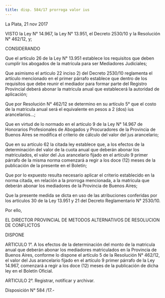 ```yaml
---
title: disp. 584/17 prorroga valor ius
---
```

La Plata,	21 nov 2017

VISTO la Ley N° 14.967, la Ley N° 13.951, el Decreto 2530/10 y la Resolución N° 462/12, y;

CONSIDERANDO

Que el artículo 26 de la Ley N° 13.951 establece los requisitos que deben cumplir los abogados de la matrícula para ser Mediadores Judiciales;

Que asimismo el articulo 22 inciso 2) del Decreto 2530/10 reglamenta el artículo mencionado en el primer párrafo establece que dentro de los requisitos que debe reunir el mediador para formar parte del Registro Provincial deberá abonar la matricula anual que establecerá la autoridad de aplicación;

Que por Resolución N° 462/12 se determino en su artículo 5° que el costo de la matricula anual será el equivalente en pesos a 2 (dos) ius arancelarios…;

Que en virtud de lo normado en el artículo 9 de la Ley N° 14.967 de Honorarios Profesionales de Abogados y Procuradores de la Provincia de Buenos Aires se modifica el criterio de cálculo del valor del jus arancelario;



Que en su artículo 62 la citada ley establece que, a los efectos de la determinación del valor de la cuota anual que deberán abonar los matriculados, el valor del Jus arancelario fijado en el artículo 9 primer párrafo de la misma norma comenzará a regir a los doce (12) meses de la publicación de la presente en el Boletín;

Que por lo expuesto resulta necesario aplicar el criterio establecido en la norma citada, en relación a la prorroga mencionada, a la matricula que deberán abonar los mediadores de la Provincia de Buenos Aires;

Que la presente medida se dicta en uso de las atribuciones conferidas por los artículos 30 de la Ley 13.951 y 21 del Decreto Reglamentario N° 2530/10.

Por ello,

EL DIRECTOR PROVINCIAL DE METODOS ALTERNATIVOS DE RESOLUCION DE CONFLICTOS

DISPONE

ARTICULO 1°. A los efectos de la determinación del monto de la matricula anual que deberán abonar los mediadores matriculados en la Provincia de Buenos Aires, conforme lo dispone el artículo 5 de la Resolución N° 462/12, el valor del Jus arancelario fijado en el artículo 9 primer párrafo de la Ley 14.967, comenzará a regir a los doce (12) meses de la publicación de dicha ley en el Boletín Oficial.

ARTICULO 2°. Registrar, notificar y archivar.



Disposición N° 584 /17.-
